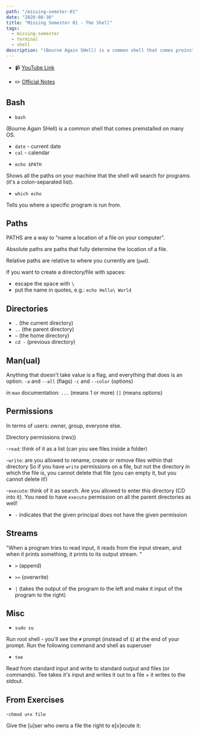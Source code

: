 ```yaml
---
path: "/missing-semster-01"
date: "2020-08-30"
title: "Missing Semester 01 - The Shell"
tags:
  - missing-semester
  - terminal
  - shell
description: "(Bourne Again SHell) is a common shell that comes preinstalled on many OS."
---
```


- 📹 [YouTube Link](https://www.youtube.com/watch?v=Z56Jmr9Z34Q&list=PLyzOVJj3bHQuloKGG59rS43e29ro7I57J)

- ✏️ [Official Notes](https://missing.csail.mit.edu/2020/course-shell/)

## Bash

- `bash`

(Bourne Again SHell) is a common shell that comes preinstalled on many OS.

- `date` - current date
- `cal` - calendar

* `echo $PATH`

Shows all the paths on your machine that the shell will search for programs (it's a colon-separated list).

- `which echo`

Tells you where a specific program is run from.

## Paths

PATHS are a way to "name a location of a file on your computer".

Absolute paths are paths that fully determine the location of a file.

Relative paths are relative to where you currently are (`pwd`).

If you want to create a directory/file with spaces:

- escape the space with `\`
- put the name in quotes, e.g.: `echo Hello\ World`

## Directories

- `.` (the current directory)
- `..` (the parent directory)
- `~` (the home directory)
- `cd -` (previous directory)

## Man(ual)

Anything that doesn't take value is a flag, and everything that does is an option.
`-a` and `--all` (flags)
`-c` and `--color` (options)

in `man` documentation:
`...` (means 1 or more)
`[]` (means options)

## Permissions

In terms of users: owner, group, everyone else.

Directory permissions (rwx))

-`read`: think of it as a list (can you see files inside a folder)

-`write`: are you allowed to rename, create or remove files within that directory
So if you have `write` permissions on a file, but not the directory in which the file is, you cannot delete that file (you can empty it, but you cannot delete it!)

-`execute`: think of it as search. Are you allowed to enter this directory (CD into it). You need to have `execute` permission on all the parent directories as well!

- `-` indicates that the given principal does not have the given permission

## Streams

"When a program tries to read input, it reads from the input stream, and when it prints something, it prints to its output stream. "

- `>` (append)

- `>>` (overwrite)

- `|` (takes the output of the program to the left and make it input of the program to the right)

## Misc

- `sudo su`

Run root shell - you'll see the `#` prompt (instead of `$`) at the end of your prompt.
Run the following command and shell as superuser

- `tee`

Read from standard input and write to standard output and files (or commands). Tee takes it's input and writes it out to a file + it writes to the stdout.

## From Exercises

-`chmod u+x file`

Give the [u]ser who owns a file the right to e[x]ecute it:
